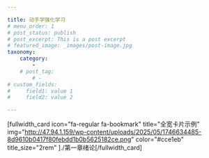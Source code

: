 ```yaml
---

title: 动手学强化学习
# menu_order: 1
# post_status: publish
# post_excerpt: This is a post excerpt
# featured_image: _images/post-image.jpg
taxonomy:
    category:
        - 
    # post_tag:
        # - 
# custom_fields:
#     field1: value 1
#     field2: value 2

---
```

[fullwidth_card
    icon="fa-regular fa-bookmark"
    title="全宽卡片示例"
    img="http://47.94.1.159/wp-content/uploads/2025/05/1746634485-8d9610b0417f80febdd1b0b5625182ce.png"
    color="#cce1eb"
    title_size="2rem"
]./第一章绪论[/fullwidth_card]
